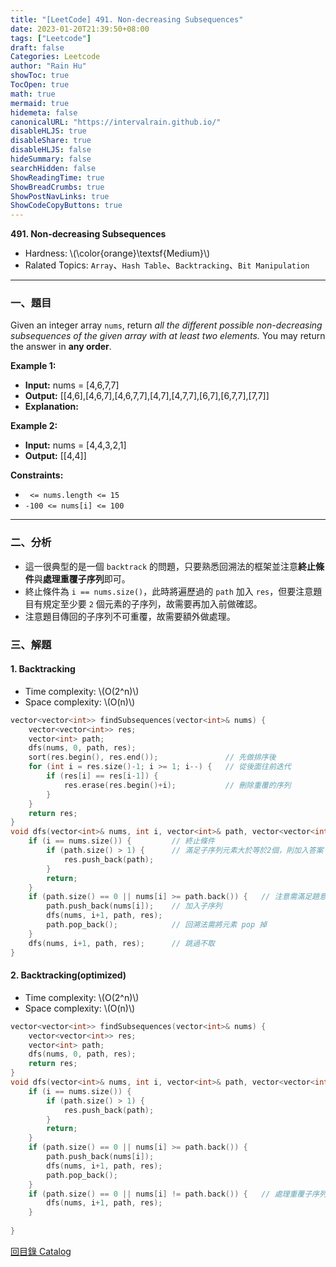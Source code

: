 ```yaml
---
title: "[LeetCode] 491. Non-decreasing Subsequences"
date: 2023-01-20T21:39:50+08:00
tags: ["Leetcode"]
draft: false
Categories: Leetcode
author: "Rain Hu"
showToc: true
TocOpen: true
math: true
mermaid: true
hidemeta: false
canonicalURL: "https://intervalrain.github.io/"
disableHLJS: true
disableShare: true
disableHLJS: false
hideSummary: false
searchHidden: false
ShowReadingTime: true
ShowBreadCrumbs: true
ShowPostNavLinks: true
ShowCodeCopyButtons: true
---
```

**491. Non-decreasing Subsequences**
+ Hardness: \\(\color{orange}\textsf{Medium}\\)
+ Ralated Topics: `Array`、`Hash Table`、`Backtracking`、`Bit Manipulation`
---
### 一、題目
Given an integer array `nums`, return *all the different possible non-decreasing subsequences of the given array with at least two elements.* You may return the answer in **any order**.

**Example 1:**  
+ **Input:** nums = [4,6,7,7]
+ **Output:** [[4,6],[4,6,7],[4,6,7,7],[4,7],[4,7,7],[6,7],[6,7,7],[7,7]]
+ **Explanation:** 

**Example 2:**
+ **Input:** nums = [4,4,3,2,1]
+ **Output:** [[4,4]]

**Constraints:**
+ ` <= nums.length <= 15`
+ `-100 <= nums[i] <= 100`

---

### 二、分析
+ 這一很典型的是一個 `backtrack` 的問題，只要熟悉回溯法的框架並注意**終止條件**與**處理重覆子序列**即可。
+ 終止條件為 `i == nums.size()`，此時將遍歷過的 `path` 加入 `res`，但要注意題目有規定至少要 `2` 個元素的子序列，故需要再加入前做確認。
+ 注意題目傳回的子序列不可重覆，故需要額外做處理。

### 三、解題
#### 1. Backtracking
+ Time complexity: \\(O(2^n)\\)
+ Space complexity: \\(O(n)\\)
```C++
vector<vector<int>> findSubsequences(vector<int>& nums) {
    vector<vector<int>> res;
    vector<int> path;
    dfs(nums, 0, path, res);
    sort(res.begin(), res.end());               // 先做排序後
    for (int i = res.size()-1; i >= 1; i--) {   // 從後面往前迭代
        if (res[i] == res[i-1]) {
            res.erase(res.begin()+i);           // 刪除重覆的序列
        }
    }
    return res;
}
void dfs(vector<int>& nums, int i, vector<int>& path, vector<vector<int>>& res) {
    if (i == nums.size()) {         // 終止條件
        if (path.size() > 1) {      // 滿足子序列元素大於等於2個，則加入答案
            res.push_back(path);
        }
        return;
    }
    if (path.size() == 0 || nums[i] >= path.back()) {   // 注意需滿足題意為上升序列
        path.push_back(nums[i]);    // 加入子序列
        dfs(nums, i+1, path, res);
        path.pop_back();            // 回溯法需將元素 pop 掉
    }
    dfs(nums, i+1, path, res);      // 跳過不取
}
```

#### 2. Backtracking(optimized)
+ Time complexity: \\(O(2^n)\\)
+ Space complexity: \\(O(n)\\)
```C++
vector<vector<int>> findSubsequences(vector<int>& nums) {
    vector<vector<int>> res;
    vector<int> path;
    dfs(nums, 0, path, res);
    return res;
}
void dfs(vector<int>& nums, int i, vector<int>& path, vector<vector<int>>& res) {
    if (i == nums.size()) {
        if (path.size() > 1) {
            res.push_back(path);
        }
        return;
    }
    if (path.size() == 0 || nums[i] >= path.back()) {
        path.push_back(nums[i]);
        dfs(nums, i+1, path, res);
        path.pop_back();
    }
    if (path.size() == 0 || nums[i] != path.back()) {   // 處理重覆子序列
        dfs(nums, i+1, path, res);
    }
    
}
```
[回目錄 Catalog](/leetcode)